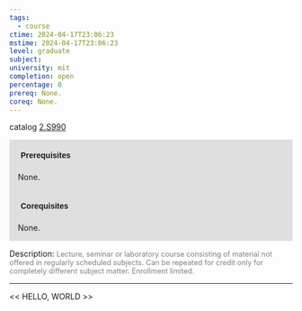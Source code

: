 ```yaml
---
tags:
  - course
ctime: 2024-04-17T23:06:23
mstime: 2024-04-17T23:06:23
level: graduate
subject: 
university: mit
completion: open
percentage: 0
prereq: None.
coreq: None.
---
```


catalog [2.S990](http://student.mit.edu/catalog/m2c.html#2.S990)

<span style="display: block; padding: 15px; background-color: rgb(100, 100, 100, 0.2);"><font id="m_prereq2001_0" style="display: block; font-family: Arial, sans-serif; font-weight: bold; padding: 5px">Prerequisites</font><br><span id="prereq2001_0">None.</span></span>
<span style="display: block; padding: 15px; background-color: rgb(100, 100, 100, 0.2);"><font id="m_coreq2001_0" style="display: block; font-family: Arial, sans-serif; font-weight: bold; padding: 5px">Corequisites</font><br><span id="coreq2001_0">None.</span></span>

<font style="">Description:</font>
<font style="color: grey; font-size: 0.8rem;">Lecture, seminar or laboratory course consisting of material not offered in regularly scheduled subjects. Can be repeated for credit only for completely different subject matter. Enrollment limited.</font>



---

<< HELLO, WORLD >>
